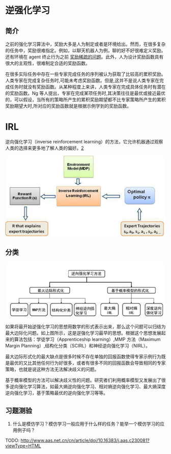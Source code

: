 

<!--
 * @version:
 * @Author:  StevenJokess（蔡舒起） https://github.com/StevenJokess
 * @Date: 2023-04-16 21:13:06
 * @LastEditors:  StevenJokess（蔡舒起） https://github.com/StevenJokess
 * @LastEditTime: 2023-10-26 01:12:10
 * @Description:
 *
 * @Help me: make friends by a867907127@gmail.com and help me get some “foreign” things or service I need in life; 如有帮助，请赞助，失业3年了。![支付宝收款码](https://github.com/StevenJokess/d2rl/blob/master/img/%E6%94%B6.jpg)
 * @TODO::
 * @Reference:
-->
# 逆强化学习

## 简介

之前的强化学习算法中，奖励大多是人为制定或者是环境给出。然而，在很多复杂的任务中，奖励很难指定。例如，以聊天机器人为例，聊的好不好很难定义奖励。还有环境在 agent 终止行为之前 [奖励稀疏的问题](../chapter_sparse_reward_problem/sparse_reward_intro.md)。此外，人为设计奖励函数具有很大的主观性，很难制定合适的奖励函数。

在很多实际任务中存在一些专家完成任务的序列被认为获取了比较高的累积奖励。人类专家在完成复杂任务时,可能未考虑奖励函数。但是,这并不是说人类专家在完成任务时就没有奖励函数。从某种程度上来讲，人类专家在完成具体任务时有潜在的奖励函数。Ng 等人提出，专家在完成某项任务时,其决策往往是最优或接近最优的，可以假设，当所有的策略所产生的累积奖励期望都不比专家策略所产生的累积奖励期望大时,所对应的奖励函数就是根据示例学到的奖励函数。

# IRL

逆向强化学习（inverse reinforcement learning）的方法，它允许机器通过观察人类的选择来更多地了解人类的偏好。[2]

![IRL的流程图](../../img/IRL.png)

## 分类

![IRL的分类](../../img/IRL_classification.png)

如果将最开始逆强化学习的思想用数学的形式表示出来，那么这个问题可以归结为最大边际化问题。如上图所示，这是逆强化学习最早的思想。根据这个思想发展起来的算法包括：学徒学习（Apprenticeship learning）,MMP 方法（Maximum Margin Planning）,结构化分类（SCIRL）和神经逆向强化学习（NIRL）。

最大边际形式化的最大缺点是很多时候不存在单独的回报函数使得专家示例行为既是最优的又比其他任何行为好很多，或者有很多不同的回报函数会导致相同的专家策略，也就是说这种方法无法解决歧义的问题。

基于概率模型的方法可以解决歧义性的问题。研究者们利用概率模型又发展出了很多逆向强化学习算法，如最大熵逆向强化学习、相对熵逆向强化学习、最大熵深度逆向强化学习，基于策略最优的逆向强化学习等等。



## 习题测验

1. 什么是模仿学习？模仿学习一般应用于什么样的任务？能举一个模仿学习的应用例子吗？



[1]: http://www.icdai.org/ibbb/2019/ID-0004.pdf
[2]: https://www.ncsti.gov.cn/kcfw/kchzhsh/2021yjqyrdzs/yjqyrdzs2021_xgxx/202203/P020220323629836767560.pdf

TODO: http://www.aas.net.cn/cn/article/doi/10.16383/j.aas.c230081?viewType=HTML
